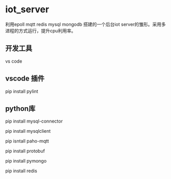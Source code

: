 # iot_server
利用epoll mqtt redis mysql mongodb 搭建的一个后台iot server的雏形。采用多进程的方式运行，提升cpu利用率。

## 开发工具
vs code

## vscode 插件
pip install pylint

## python库
 pip install mysql-connector
 
 pip install mysqlclient
 
 pip isntall paho-mqtt
 
 pip install protobuf
 
 pip install pymongo
 
 pip install redis
